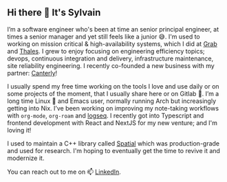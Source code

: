 ## Hi there 👋 It's Sylvain

I’m a software engineer who's been at time an senior principal engineer, at times a senior manager and yet still feels like a junior 😅. I'm used to working on mission critical & high-availability systems, which I did at [Grab](https;//grab.com) and [Thales](https://thalesgroup.com). I grew to enjoy focusing on engineering efficiency topics; devops, continuous integration and delivery, infrastructure maintenance, site reliability engineering. I recently co-founded a new business with my partner: [Canterly](https://canterly.com/)!

I usually spend my free time working on the tools I love and use daily or on some projects of the moment, that I usually share here or on Gitlab 🤫. I’m a long time Linux 🐧 and Emacs user, normally running Arch but increasingly getting into Nix. I’ve been working on improving my note-taking workflows with `org-mode`, `org-roam` and [logseq](https://logseq.com). I recently got into Typescript and frontend development with React and NextJS for my new venture; and I'm loving it!

I used to maintain a C++ library called [Spatial](https://github.com/sbougerel/spatial) which was production-grade and used for research. I'm hoping to eventually get the time to revive it and modernize it.

You can reach out to me on 📫 [LinkedIn](https://www.linkedin.com/in/sylvain-bougerel/).

<!--
**sbougerel/sbougerel** is a ✨ _special_ ✨ repository because its `README.md` (this file) appears on your GitHub profile.

Here are some ideas to get you started:

- 🔭 I’m currently working on ...
- 🌱 I’m currently learning ...
- 👯 I’m looking to collaborate on ...
- 🤔 I’m looking for help with ...
- 💬 Ask me about ...
- 📫 How to reach me: ...
- 😄 Pronouns: ...
- ⚡ Fun fact: ...
-->
